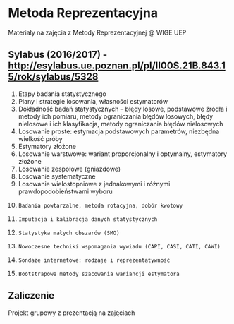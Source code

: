 # Metoda Reprezentacyjna
Materiały na zajęcia z Metody Reprezentacyjnej @ WIGE UEP

## Sylabus (2016/2017) - http://esylabus.ue.poznan.pl/pl/II00S.21B.843.15/rok/sylabus/5328

1. 	Etapy badania statystycznego 	
2. 	Plany i strategie losowania, własności estymatorów 	
3. 	Dokładność badań statystycznych – błędy losowe, podstawowe źródła i metody ich pomiaru, metody ograniczania błędów losowych, błędy nielosowe i ich klasyfikacja, metody ograniczania błędów nielosowych 	
4. 	Losowanie proste: estymacja podstawowych parametrów, niezbędna wielkość próby 	
5. 	Estymatory złożone 	
6. 	Losowanie warstwowe: wariant proporcjonalny i optymalny, estymatory złożone 	
7. 	Losowanie zespołowe (gniazdowe) 	
8. 	Losowanie systematyczne 	
9. 	Losowanie wielostopniowe z jednakowymi i różnymi prawdopodobieństwami wyboru 	
10. 	Badania powtarzalne, metoda rotacyjna, dobór kwotowy 	
11. 	Imputacja i kalibracja danych statystycznych 	
12. 	Statystyka małych obszarów (SMO) 	
13. 	Nowoczesne techniki wspomagania wywiadu (CAPI, CASI, CATI, CAWI) 	
14. 	Sondaże internetowe: rodzaje i reprezentatywność 	
15. 	Bootstrapowe metody szacowania wariancji estymatora 

## Zaliczenie

Projekt grupowy z prezentacją na zajęciach
